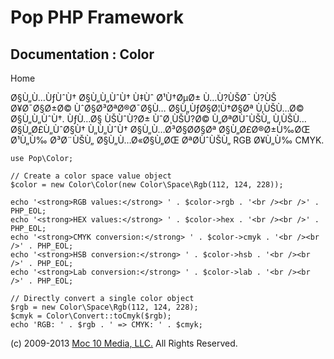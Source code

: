 Pop PHP Framework
=================

Documentation : Color
---------------------

Home

Ø§Ù„Ù…ÙƒÙˆÙ† Ø§Ù„Ù„ÙˆÙ† Ù‡Ùˆ Ø¹Ù†ØµØ± Ù…Ù?ÙŠØ¯ Ù?ÙŠ Ø¥Ø¯Ø§Ø±Ø©
ÙˆØ§Ø³ØªØ®Ø¯Ø§Ù… Ø§Ù„ÙƒØ§Ø¦Ù†Ø§Øª Ù‚ÙŠÙ…Ø© Ø§Ù„Ù„ÙˆÙ†. ÙƒÙ…Ø§ ÙŠÙˆÙ?Ø±
ÙˆØ¸ÙŠÙ?Ø© Ù„ØªØ­ÙˆÙŠÙ„ Ù‚ÙŠÙ… Ø§Ù„Ø£Ù„ÙˆØ§Ù† Ù„Ù„ÙˆÙ† Ø§Ù„Ù…Ø³Ø§Ø­Ø§Øª
Ø§Ù„Ø£Ø®Ø±Ù‰ØŒ Ø¹Ù„Ù‰ Ø³Ø¨ÙŠÙ„ Ø§Ù„Ù…Ø«Ø§Ù„ØŒ ØªØ­ÙˆÙŠÙ„ RGB Ø¥Ù„Ù‰
CMYK.

    use Pop\Color;

    // Create a color space value object
    $color = new Color\Color(new Color\Space\Rgb(112, 124, 228));

    echo '<strong>RGB values:</strong> ' . $color->rgb . '<br /><br />' . PHP_EOL;
    echo '<strong>HEX values:</strong> ' . $color->hex . '<br /><br />' . PHP_EOL;
    echo '<strong>CMYK conversion:</strong> ' . $color->cmyk . '<br /><br />' . PHP_EOL;
    echo '<strong>HSB conversion:</strong> ' . $color->hsb . '<br /><br />' . PHP_EOL;
    echo '<strong>Lab conversion:</strong> ' . $color->lab . '<br /><br />' . PHP_EOL;

    // Directly convert a single color object
    $rgb = new Color\Space\Rgb(112, 124, 228);
    $cmyk = Color\Convert::toCmyk($rgb);
    echo 'RGB: ' . $rgb . ' => CMYK: ' . $cmyk;

\(c) 2009-2013 [Moc 10 Media, LLC.](http://www.moc10media.com) All
Rights Reserved.
